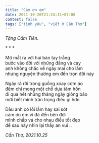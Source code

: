```yaml
---
title: "Cảm ơn em"
date: 2021-10-26T21:24:11+07:00
contest: false
tags: ["tình yêu", "viết ở Cần Thơ"]
---
```

*Tặng Cẩm Tiên.*  
  
\* \* \*
  
Mở mắt ra với hai bàn tay trắng  
bước vào đời với những đắng và cay  
anh không chắc về ngày mai cho lắm  
nhưng nguyện thương em đến trọn đời này  
  
Ngày rã rời trong guồng xoay cơm áo  
đêm chỉ mong một chỗ dựa tâm hồn  
đi qua hết những tháng ngày giông bão  
mới biết mình trân trọng điều gì hơn  
  
Dẫu anh có lỗi lầm hay sai sót  
cảm ơn em vì đã đến bên đời  
mình chấp vá cho nhau điều tốt đẹp  
để sau này nhìn lại thấy an vui ..  
  
*Cần Thơ, 2021.10.25*